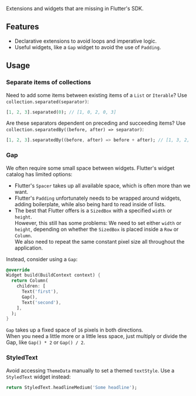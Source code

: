 Extensions and widgets that are missing in Flutter's SDK.

## Features

- Declarative extensions to avoid loops and imperative logic.
- Useful widgets, like a `Gap` widget to avoid the use of `Padding`.

## Usage

### Separate items of collections

Need to add some items between existing items of a `List` or `Iterable`? Use `collection.separated(separator)`:

```dart
[1, 2, 3].separated(0); // [1, 0, 2, 0, 3]
```

Are these separators dependent on preceding and succeeding items? Use `collection.separatedBy((before, after) => separator)`:

```dart
[1, 2, 3].separatedBy((before, after) => before + after); // [1, 3, 2, 5, 3]
```

### Gap

We often require some small space between widgets. Flutter's widget catalog has limited options:

- Flutter's `Spacer` takes up all available space, which is often more than we want.
- Flutter's `Padding` unfortunately needs to be wrapped around widgets, adding boilerplate, while also being hard to read inside of lists.
- The best that Flutter offers is a `SizedBox` with a specified `width` or `height`.  
  However, this still has some problems: We need to set either `width` or `height`, depending on whether the `SizedBox` is placed inside a `Row` or `Column`.  
  We also need to repeat the same constant pixel size all throughout the application.

Instead, consider using a `Gap`:

```dart
@override
Widget build(BuildContext context) {
  return Column(
    children: [
      Text('first'),
      Gap(),
      Text('second'),
    ],
  );
}
```

`Gap` takes up a fixed space of `16` pixels in both directions.  
When you need a little more or a little less space, just multiply or divide the Gap, like `Gap() * 2` or `Gap() / 2`.

### StyledText

Avoid accessing `ThemeData` manually to set a themed `textStyle`. Use a `StyledText` widget instead:

```dart
return StyledText.headlineMedium('Some headline');
```
